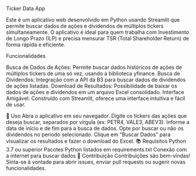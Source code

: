  Ticker Data App
 
Este é um aplicativo web desenvolvido em Python usando Streamlit que permite buscar dados de ações e dividendos de múltiplos tickers simultaneamente. O aplicativo é ideal para quem trabalha com Investimento de Longo Prazo (ILP) e precisa mensurar TSR (Total Shareholder Return) de forma rápida e eficiente.

Funcionalidades

Busca de Dados de Ações: Permite buscar dados históricos de ações de múltiplos tickers de uma só vez, usando a biblioteca yfinance.
Busca de Dividendos: Integração com a API da B3 para buscar dados de dividendos de ações listadas.
Download de Resultados: Possibilidade de baixar os dados de ações e dividendos em um arquivo Excel consolidado.
Interface Amigável: Construído com Streamlit, oferece uma interface intuitiva e fácil de usar.

📄 Uso
Abra o aplicativo em seu navegador.
Digite os tickers das ações que deseja buscar, separados por vírgula (ex: PETR4, VALE3, ABEV3).
Informe a data de início e de fim para a busca de dados.
Opte por buscar ou não os dividendos no período selecionado.
Clique em "Buscar Dados" para visualizar os resultados e fazer o download do Excel.
📚 Requisitos
Python 3.7 ou superior
Pacotes Python listados em requirements.txt
Conexão com a internet para buscar dados
📝 Contribuição
Contribuições são bem-vindas! Sinta-se à vontade para abrir issues, enviar pull requests ou sugerir novas funcionalidades.

